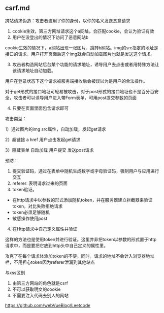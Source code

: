 ## csrf.md

跨站请求伪造：攻击者盗用了你的身份，以你的名义发送恶意请求

1. cookie生效，第三方网址请求这个a网址。会匹配cookie，会认为验证有效
2. 用户在没登出的情况下访问了恶意网站b

cookie生效的情况下，a网站出现一张图片，跳转b网站。img的src指定的地址是接口的请求，用户打开页面后这个img就会自动加载图片也就是发送这个请求。

3. 攻击者构造网站后台某个功能的请求地址，诱导用户去点击或者用特殊方法让该请求地址自动加载。

用户在登录状态下这个请求被服务端接收后会被误以为是用户的合法操作。

对于get形式的接口地址可轻易被攻击，对于post形式的接口地址也不是百分百安全，攻击者可以诱导用户进入带Form表单，可用post提交参数的页面

4. 只要在页面里面包含请求即可

攻击类型：

1）通过图片的img src属性，自动加载，发起get请求

2）超链接 a href 用户点击发起get请求

3）隐藏表单 自动加载 用户提交 发送post请求 

预防：

1. 提交验证码，通过在表单中随机生成数字或字母验证码，强制用户与应用进行交互
2. referer: 表明请求过来的页面
3. token验证。
  - 在http请求中以参数的形式添加随机token，并在服务器建立拦截器来验证token，对比失败拒绝请求
  - token必须足够随机
  - 敏感操作使用post
4. 在Http请求中自己定义属性并验证

这样的方法也是使用token并进行验证。这里并非把token以参数的形式置于http请求中，而是要把它放到http头中自己定义的属性里。

攻克了在每个请求体添加token的不便。同时，请求的地址不会计入浏览器地址栏，不用担心token因为referer泄漏到其他站点

与xss区别

1. 由第三方网站的角色就是csrf
2. 不可以获取明文的cookie
3. 不需要注入代码去别人的网站

https://github.com/webVueBlog/Leetcode